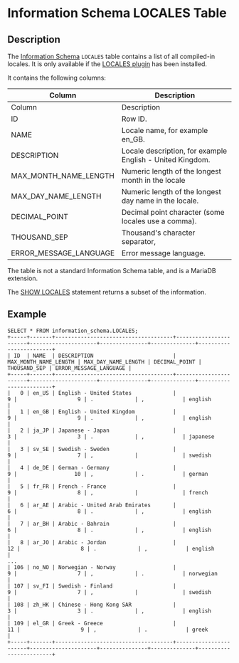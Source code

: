 
# Information Schema LOCALES Table

## Description


The [Information Schema](../README.md) `LOCALES` table contains a list of all compiled-in locales. It is only available if the [LOCALES plugin](../../../../../../data-types/string-data-types/character-sets/internationalization-and-localization/locales-plugin.md) has been installed.


It contains the following columns:



| Column | Description |
| --- | --- |
| Column | Description |
| ID | Row ID. |
| NAME | Locale name, for example en_GB. |
| DESCRIPTION | Locale description, for example English - United Kingdom. |
| MAX_MONTH_NAME_LENGTH | Numeric length of the longest month in the locale |
| MAX_DAY_NAME_LENGTH | Numeric length of the longest day name in the locale. |
| DECIMAL_POINT | Decimal point character (some locales use a comma). |
| THOUSAND_SEP | Thousand's character separator, |
| ERROR_MESSAGE_LANGUAGE | Error message language. |



The table is not a standard Information Schema table, and is a MariaDB extension.


The [SHOW LOCALES](../../../show/show-locales.md) statement returns a subset of the information.


## Example



```
SELECT * FROM information_schema.LOCALES;
+-----+-------+-------------------------------------+-----------------------+---------------------+---------------+--------------+------------------------+
| ID  | NAME  | DESCRIPTION                         | MAX_MONTH_NAME_LENGTH | MAX_DAY_NAME_LENGTH | DECIMAL_POINT | THOUSAND_SEP | ERROR_MESSAGE_LANGUAGE |
+-----+-------+-------------------------------------+-----------------------+---------------------+---------------+--------------+------------------------+
|   0 | en_US | English - United States             |                     9 |                   9 | .             | ,            | english                |
|   1 | en_GB | English - United Kingdom            |                     9 |                   9 | .             | ,            | english                |
|   2 | ja_JP | Japanese - Japan                    |                     3 |                   3 | .             | ,            | japanese               |
|   3 | sv_SE | Swedish - Sweden                    |                     9 |                   7 | ,             |              | swedish                |
|   4 | de_DE | German - Germany                    |                     9 |                  10 | ,             | .            | german                 |
|   5 | fr_FR | French - France                     |                     9 |                   8 | ,             |              | french                 |
|   6 | ar_AE | Arabic - United Arab Emirates       |                     6 |                   8 | .             | ,            | english                |
|   7 | ar_BH | Arabic - Bahrain                    |                     6 |                   8 | .             | ,            | english                |
|   8 | ar_JO | Arabic - Jordan                     |                    12 |                   8 | .             | ,            | english                |
...
| 106 | no_NO | Norwegian - Norway                  |                     9 |                   7 | ,             | .            | norwegian              |
| 107 | sv_FI | Swedish - Finland                   |                     9 |                   7 | ,             |              | swedish                |
| 108 | zh_HK | Chinese - Hong Kong SAR             |                     3 |                   3 | .             | ,            | english                |
| 109 | el_GR | Greek - Greece                      |                    11 |                   9 | ,             | .            | greek                  |
+-----+-------+-------------------------------------+-----------------------+---------------------+---------------+--------------+------------------------+
```

